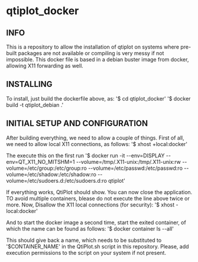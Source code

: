 # qtiplot_docker

## INFO
This is a repository to allow the installation of qtiplot on systems where pre-built packages are not available or compiling is very messy if not impossible.
This docker file is based in a debian buster image from docker, allowing X11 forwarding as well.

## INSTALLING
To install, just build the dockerfile above, as:
'$ cd qtiplot_docker'
'$ docker build -t qtiplot_debian .'

## INITIAL SETUP AND CONFIGURATION
After building everything, we need to allow a couple of things.
First of all, we need to allow local X11 connections, as follows:
'$ xhost +local:docker'

The execute this on the first run
'$ docker run -it --env=DISPLAY --env=QT_X11_NO_MITSHM=1 --volume=/tmp/.X11-unix:/tmp/.X11-unix:rw --volume=/etc/group:/etc/group:ro --volume=/etc/passwd:/etc/passwd:ro --volume=/etc/shadow:/etc/shadow:ro --volume=/etc/sudoers.d:/etc/sudoers.d:ro qtiplot'

If everything works, QtiPlot should show. You can now close the application. TO avoid multiple containers, blease do not execute the line above twice or more.
Now, Disallow the X11 local connections (for security):
'$ xhost -local:docker'

And to start the docker image a second time, start the exited container, of which the name can be found as follows:
'$ docker container ls --all'

This should give back a name, which needs to be substituted to '$CONTAINER_NAME' in the QtiPlot.sh script in this repository.
Please, add execution permissions to the script on your system if not present.
